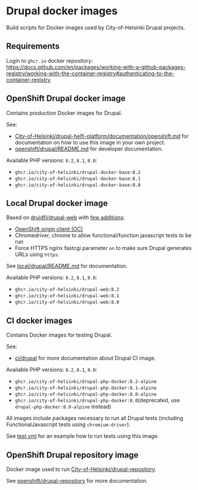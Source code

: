 # Drupal docker images

Build scripts for Docker images used by City-of-Helsinki Drupal projects.

## Requirements

Login to `ghcr.io` docker repository: https://docs.github.com/en/packages/working-with-a-github-packages-registry/working-with-the-container-registry#authenticating-to-the-container-registry

## OpenShift Drupal docker image

Contains production Docker images for Drupal.

See:
- [City-of-Helsinki/drupal-helfi-platform/documentation/openshift.md](https://github.com/City-of-Helsinki/drupal-helfi-platform/blob/main/documentation/openshift.md) for documentation on how to use this image in your own project.
- [openshift/drupal/README.md](openshift/drupal/README.md) for developer documentation.

Available PHP versions: `8.2`, `8.1`, `8.0`:

- `ghcr.io/city-of-helsinki/drupal-docker-base:8.2`
- `ghcr.io/city-of-helsinki/drupal-docker-base:8.1`
- `ghcr.io/city-of-helsinki/drupal-docker-base:8.0`

## Local Drupal docker image

Based on [druidfi/drupal-web](https://github.com/druidfi/docker-images) with [few additions](https://github.com/City-of-Helsinki/drupal-docker-images/blob/main/local/drupal/Dockerfile):

- [OpenShift origin client (OC)](https://github.com/City-of-Helsinki/drupal-docker-images/tree/main/local/oc)
- Chromedriver, chrome to allow functional/function javascript tests to be run
- Force HTTPS nginx fastcgi parameter `on` to make sure Drupal generates URLs using `https`.

See [local/drupal/README.md](local/drupal/README.md) for documentation.

Available PHP versions: `8.2`, `8.1`, `8.0`:

- `ghcr.io/city-of-helsinki/drupal-web:8.2`
- `ghcr.io/city-of-helsinki/drupal-web:8.1`
- `ghcr.io/city-of-helsinki/drupal-web:8.0`

## CI docker images

Contains Docker images for testing Drupal.

See:
- [ci/drupal](ci/drupal) for more documentation about Drupal CI image.

Available PHP versions: `8.2`, `8.1`, `8.0`:

- `ghcr.io/city-of-helsinki/drupal-php-docker:8.2-alpine`
- `ghcr.io/city-of-helsinki/drupal-php-docker:8.1-alpine`
- `ghcr.io/city-of-helsinki/drupal-php-docker:8.0-alpine`
- `ghcr.io/city-of-helsinki/drupal-php-docker:8.0`(deprecated, use `drupal-php-docker:8.0-alpine` instead)

All images include packages necessary to run all Drupal tests (including FunctionalJavascript tests using `chromium-driver`).

See [test.yml](https://github.com/City-of-Helsinki/drupal-helfi-platform/blob/main/.github/workflows/test.yml.dist) for an example how to run tests using this image.

## OpenShift Drupal repository image

Docker image used to run [City-of-Helsinki/drupal-repository](https://github.com/City-of-Helsinki/drupal-repository).

See [openshift/drupal-repository](openshift/drupal-repository) for more documentation.
